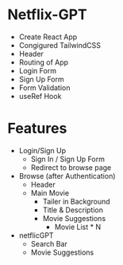 # Netflix-GPT
 - Create React App
 - Congigured TailwindCSS
 - Header
 - Routing of App
 - Login Form
 - Sign Up Form
 - Form Validation
 - useRef Hook


# Features

- Login/Sign Up
    - Sign In / Sign Up Form
    - Redirect to browse page
- Browse (after Authentication)
    - Header
    - Main Movie
        - Tailer in Background
        - Title & Description
        - Movie Suggestions
            - Movie List * N
- netflicGPT
    - Search Bar
    - Movie Suggestions
